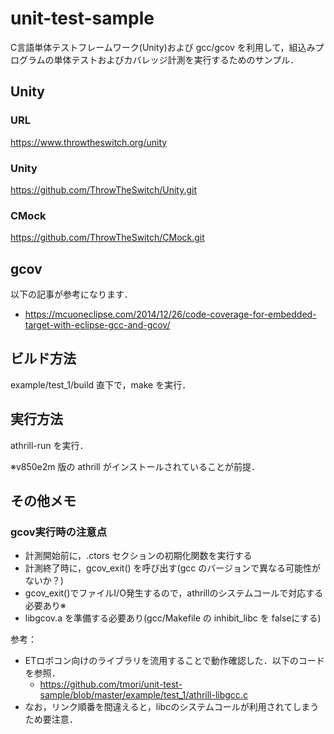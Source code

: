 # unit-test-sample

C言語単体テストフレームワーク(Unity)および gcc/gcov を利用して，組込みプログラムの単体テストおよびカバレッジ計測を実行するためのサンプル．

## Unity
### URL
https://www.throwtheswitch.org/unity

### Unity
https://github.com/ThrowTheSwitch/Unity.git

### CMock
https://github.com/ThrowTheSwitch/CMock.git

## gcov
以下の記事が参考になります．
* https://mcuoneclipse.com/2014/12/26/code-coverage-for-embedded-target-with-eclipse-gcc-and-gcov/

## ビルド方法
example/test_1/build 直下で，make を実行．

## 実行方法
athrill-run を実行．

※v850e2m 版の athrill がインストールされていることが前提．

## その他メモ

### gcov実行時の注意点
* 計測開始前に，.ctors セクションの初期化関数を実行する
* 計測終了時に，gcov_exit() を呼び出す(gcc のバージョンで異なる可能性がないか？)
* gcov_exit()でファイルI/O発生するので，athrillのシステムコールで対応する必要あり※
* libgcov.a を準備する必要あり(gcc/Makefile の inhibit_libc を falseにする)

参考：
* ETロボコン向けのライブラリを流用することで動作確認した．以下のコードを参照．
  * https://github.com/tmori/unit-test-sample/blob/master/example/test_1/athrill-libgcc.c
* なお，リンク順番を間違えると，libcのシステムコールが利用されてしまうため要注意．
